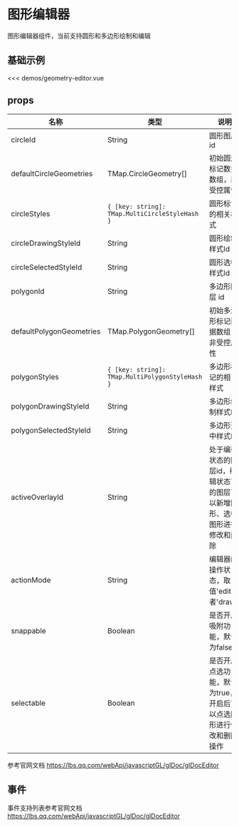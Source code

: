 # 图形编辑器

图形编辑器组件，当前支持圆形和多边形绘制和编辑



## 基础示例

<GeometryEditorDemo/>

<<< demos/geometry-editor.vue

## props

| 名称     | 类型                                 | 说明           |
| -------- | ------------------------------------ | -------------- |
| circleId | String                               | 圆形图层 id        |
| defaultCircleGeometries | TMap.CircleGeometry[] | 初始圆形标记数据数组，非受控属性 |
| circleStyles | `{ [key: string]: TMap.MultiCircleStyleHash }` | 圆形标记的相关样式 |
| circleDrawingStyleId | String | 圆形绘制样式Id |
| circleSelectedStyleId | String | 圆形选中样式Id |
| polygonId | String                               | 多边形图层 id        |
| defaultPolygonGeometries | TMap.PolygonGeometry[] | 初始多边形标记数据数组，非受控属性 |
| polygonStyles | `{ [key: string]: TMap.MultiPolygonStyleHash }` | 多边形标记的相关样式 |
| polygonDrawingStyleId | String | 多边形绘制样式Id |
| polygonSelectedStyleId | String | 多边形选中样式Id |
| activeOverlayId | String | 处于编辑状态的图层id，编辑状态下的图层可以新增图形、选中图形进行修改和删除 |
| actionMode | String | 编辑器的操作状态，取值'edit'或者'draw'|
| snappable | Boolean | 是否开启吸附功能，默认为false |
| selectable | Boolean | 是否开启点选功能，默认为true，开启后可以点选图形进行修改和删除操作 |

参考官网文档 https://lbs.qq.com/webApi/javascriptGL/glDoc/glDocEditor

## 事件

事件支持列表参考官网文档 https://lbs.qq.com/webApi/javascriptGL/glDoc/glDocEditor

